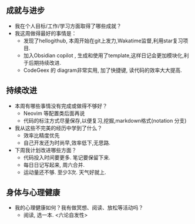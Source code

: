 
## 成就与进步

- 我在个人目标/工作/学习方面取得了哪些成就？
- 我这周做得最好的事情是：
  - 发现了hellogithub, 本周开始在git上发力,Wakatime监督,利用star复习项目.
  - 加入Obsidian copilot , 生成和使用了template,这样日记会更加模块化,利于后期持续改进.
  - CodeGeex 的 diagram非常实用, 加了快捷键, 读代码的效率大大提高.


## 持续改进

- 本周有哪些事情没有完成或做得不够好？
  - Neovim 等配置类后面再说
  - 代码的标注方式尽量保存,以便复习,挖掘,markdown格式(notation 分支)
- 我从这些不完美的经历中学到了什么？
  - 效率比精度优先
  - 自己开发还为时尚早,效率低下,无思路.
- 下周我计划改进哪些方面？
  - 代码投入时间要更多. 笔记要保留下来.
  - 每日日记写起来, 周六合并.
  - 运动量还不够. 至少3次. 天气好就上.

## 身体与心理健康

- 我的心理健康如何？我有做冥想、阅读、放松等活动吗？
  - 阅读, 选一本. <六论自发性>
